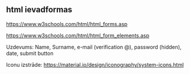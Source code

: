 ## html ievadformas
https://www.w3schools.com/html/html_forms.asp

https://www.w3schools.com/html/html_form_elements.asp

Uzdevums: Name, Surname, e-mail (verification @), password (hidden), date, submit button

Iconu izstrāde: https://material.io/design/iconography/system-icons.html
